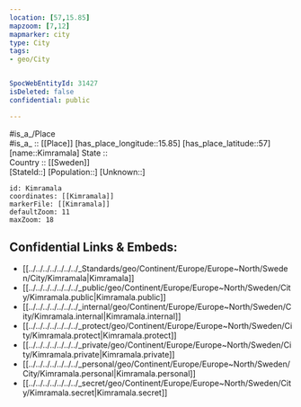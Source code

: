 ```yaml
---
location: [57,15.85] 
mapzoom: [7,12] 
mapmarker: city 
type: City
tags:
- geo/City


SpocWebEntityId: 31427
isDeleted: false
confidential: public

---
```

#is_a_/Place  
#is_a_ :: [[Place]] 
[has_place_longitude::15.85] 
[has_place_latitude::57] 
[name::Kimramala] 
State ::  
Country :: [[Sweden]]  
[StateId::] 
[Population::] 
[Unknown::] 


```leaflet
id: Kimramala
coordinates: [[Kimramala]] 
markerFile: [[Kimramala]] 
defaultZoom: 11 
maxZoom: 18
```


## Confidential Links & Embeds: 
- [[../../../../../../../_Standards/geo/Continent/Europe/Europe~North/Sweden/City/Kimramala|Kimramala]] 
- [[../../../../../../../_public/geo/Continent/Europe/Europe~North/Sweden/City/Kimramala.public|Kimramala.public]] 
- [[../../../../../../../_internal/geo/Continent/Europe/Europe~North/Sweden/City/Kimramala.internal|Kimramala.internal]] 
- [[../../../../../../../_protect/geo/Continent/Europe/Europe~North/Sweden/City/Kimramala.protect|Kimramala.protect]] 
- [[../../../../../../../_private/geo/Continent/Europe/Europe~North/Sweden/City/Kimramala.private|Kimramala.private]] 
- [[../../../../../../../_personal/geo/Continent/Europe/Europe~North/Sweden/City/Kimramala.personal|Kimramala.personal]] 
- [[../../../../../../../_secret/geo/Continent/Europe/Europe~North/Sweden/City/Kimramala.secret|Kimramala.secret]] 
